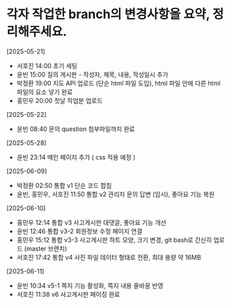 # 각자 작업한 branch의 변경사항을 요약, 정리해주세요.

[2025-05-21]
* 서호진 14:00 초기 세팅
* 윤빈 15:00 질의 게시판 - 작성자, 제목, 내용, 작성일시 추가
* 박정환 19:00 지도 API 업로드 (단순 html 파일 도입), html 파일 안에 다른 html 파일의 요소 넣기 완료
* 홍민우 20:00 첫날 작업분 업로드

[2025-05-22]
* 윤빈 08:40 문의 question 첨부파일까지 완료

[2025-05-28]
* 윤빈 23:14 메인 페이지 추가 ( css 적용 예정 )

[2025-06-09]
* 박정환 02:50 통합 v1 단순 코드 합침
* 윤빈, 홍민우, 서호진 11:50 통합 v2 관리자 문의 답변 (임시), 좋아요 기능 복원

[2025-06-10]
* 홍민우 12:14 통합 v3 사고게시판 대댓글, 좋아요 기능 개선
* 윤빈 12:46 통합 v3-2 회원정보 수정 페이지 연결
* 홍민우 15:12 통합 v3-3 사고게시판 하트 모양, 크기 변경, git bash로 간신히 업로드 (master 브랜치)
* 서호진 17:42 통합 v4 사진 파일 데이터 형태로 전환, 최대 용량 약 16MB

[2025-06-11]
* 윤빈 10:34 v5-1 쪽지 기능 활성화, 쪽지 내용 줄바꿈 반영
* 서호진 11:38 v6 사고게시판 페이징 완료
